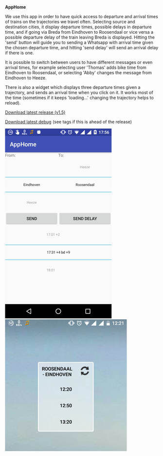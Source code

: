 **AppHome**

We use this app in order to have quick access to departure and arrival times of trains on the trajectories we travel often. Selecting source and destination cities, it display departure times, possible delays in departure time, and if going via Breda from Eindhoven to Roosendaal or vice versa a possible departure delay of the train leaving Breda is displayed. Hitting the 'send' button will guide you to sending a Whatsapp with arrival time given the chosen departure time, and hitting 'send delay' will send an arrival delay if there is one.

It is possible to switch between users to have different messages or even arrival times, for example selecting user 'Thomas' adds bike time from Eindhoven to Roosendaal, or selecting 'Abby' changes the message from Eindhoven to Heeze.

There is also a widget which displays three departure times given a trajectory, and sends an arrival time when you click on it. It works most of the time (sometimes if it keeps 'loading...' changing the trajectory helps to reload).

[Download latest release (v1.5)](https://bitbucket.org/slideclimb/apphome/raw/385f3593256861f3e7046cb02014bcdbb6fbf3f7/AppHome/app/AppHome-release1.5.apk)

[Download latest debug](https://bitbucket.org/slideclimb/apphome/raw/c5049ffd8e9acfbd0beebf88aef372ded5ecfcce/apphome/app/build/outputs/apk/app-debug.apk) (see tags if this is ahead of the release)

![Image of app](ScreenshotApp.png?raw=true "App Screenshot") ![Widget Screenshot](ScreenshotWidget.png?raw=true "Widget Screenshot")